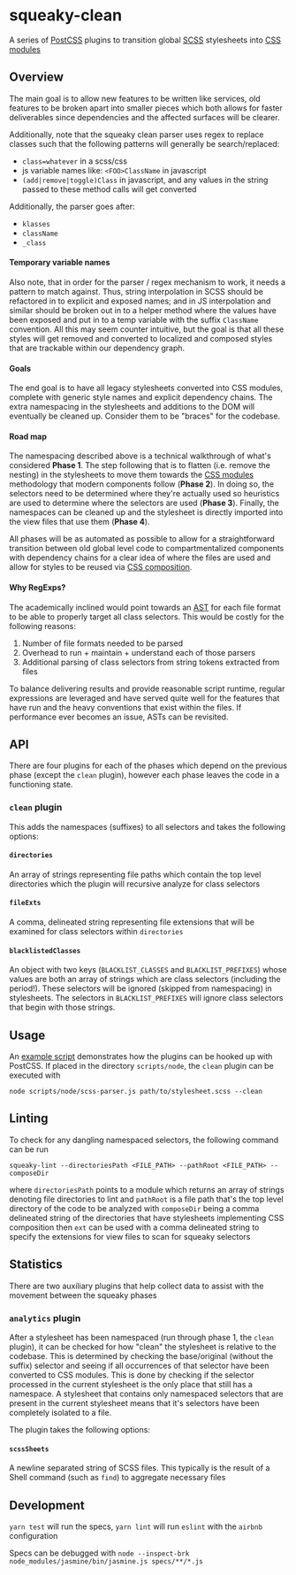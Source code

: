 # squeaky-clean
A series of [PostCSS](https://github.com/postcss/postcss) plugins to transition global [SCSS](http://sass-lang.com/) stylesheets into [CSS modules](https://github.com/css-modules/css-modules)

## Overview
The main goal is to allow new features to be written like services, old features to be broken apart into smaller pieces which
both allows for faster deliverables since dependencies and the affected surfaces will be clearer.

Additionally, note that the squeaky clean parser uses regex to replace classes such that the following patterns will generally be search/replaced:

* `class=whatever` in a scss/css
* js variable names like: `<FOO>ClassName` in javascript
* `(add|remove|toggle)Class` in javascript, and any values in the string passed to these method calls will get converted

Additionally, the parser goes after:

* `klasses`
* `className`
* `_class`

#### Temporary variable names
Also note, that in order for the parser / regex mechanism to work, it needs a pattern to match against. Thus, string interpolation in SCSS should be refactored in to explicit and exposed names; and in JS interpolation and similar should be broken out in to a helper method where the values have been exposed and put in to a temp variable with the suffix `ClassName` convention. All this may seem counter intuitive, but the goal is that all these styles will get removed and converted to localized and composed styles that are trackable within our dependency graph.

#### Goals
The end goal is to have all legacy stylesheets converted into CSS modules, complete with generic style names and explicit
dependency chains. The extra namespacing in the stylesheets and additions to the DOM will eventually be cleaned up. Consider
them to be "braces" for the codebase.

#### Road map
The namespacing described above is a technical walkthrough of what's considered **Phase 1**. The step following that is to
flatten (i.e. remove the nesting) in the stylesheets to move them towards the [CSS modules](https://github.com/css-modules/css-modules) methodology that modern components follow (**Phase 2**). In doing so, the selectors need to be determined
where they're actually used so heuristics are used to determine where the selectors are used (**Phase 3**). Finally, the
namespaces can be cleaned up and the stylesheet is directly imported into the view files that use them (**Phase 4**).

All phases will be as automated as possible to allow for a straightforward transition between old global
level code to compartmentalized components with dependency chains for a clear idea of where the files are used and allow for
styles to be reused via [CSS composition](https://github.com/css-modules/css-modules#composition).

#### Why RegExps?

The academically inclined would point towards an [AST](https://en.wikipedia.org/wiki/Abstract_syntax_tree) for each file format to be able to properly target all class selectors. This would be costly for the following reasons:

1. Number of file formats needed to be parsed
1. Overhead to run + maintain + understand each of those parsers
1. Additional parsing of class selectors from string tokens extracted from files

To balance delivering results and provide reasonable script runtime, regular expressions are leveraged and have served quite well for the features that have run and the heavy conventions that exist within the files. If performance ever becomes an issue, ASTs can be revisited.

## API

There are four plugins for each of the phases which depend on the previous phase (except the `clean` plugin), however each phase leaves the code in a functioning state.

### `clean` plugin

This adds the namespaces (suffixes) to all selectors and takes the following options:

#### `directories`

An array of strings representing file paths which contain the top level directories which the plugin will recursive analyze for class selectors

#### `fileExts`

A comma, delineated string representing file extensions that will be examined for class selectors within `directories`

#### `blacklistedClasses`

An object with two keys (`BLACKLIST_CLASSES` and `BLACKLIST_PREFIXES`) whose values are both an array of strings which are class selectors (including the period!).
These selectors will be ignored (skipped from namespacing) in stylesheets. The selectors in `BLACKLIST_PREFIXES` will ignore class selectors that begin with those strings.

## Usage

An [example script](./examples/scss-parser.js) demonstrates how the plugins can be hooked up with PostCSS. If placed in the directory `scripts/node`, the `clean` plugin can be executed with

`node scripts/node/scss-parser.js path/to/stylesheet.scss --clean`

## Linting

To check for any dangling namespaced selectors, the following command can be run

`squeaky-lint --directoriesPath <FILE_PATH> --pathRoot <FILE_PATH> --composeDir`

where `directoriesPath` points to a module which returns an array of strings denoting file directories to lint
and `pathRoot` is a file path that's the top level directory of the code to be analyzed
with `composeDir` being a comma delineated string of the directories that have stylesheets implementing CSS composition
then `ext` can be used with a comma delineated string to specify the extensions for view files to scan for squeaky selectors

## Statistics

There are two auxiliary plugins that help collect data to assist with the movement between the squeaky phases

### `analytics` plugin

After a stylesheet has been namespaced (run through phase 1, the `clean` plugin), it can be checked for how "clean" the stylesheet is relative to the codebase.
This is determined by checking the base/original (without the suffix) selector and seeing if all occurrences of that selector have been converted
to CSS modules. This is done by checking if the selector processed in the current stylesheet is the only place that still has a namespace. A stylesheet that contains
only namespaced selectors that are present in the current stylesheet means that it's selectors have been completely isolated to a file.

The plugin takes the following options:

#### `scssSheets`

A newline separated string of SCSS files. This typically is the result of a Shell command (such as `find`) to aggregate necessary files

## Development

`yarn test` will run the specs, `yarn lint` will run `eslint` with the `airbnb` configuration

Specs can be debugged with `node --inspect-brk node_modules/jasmine/bin/jasmine.js specs/**/*.js`
